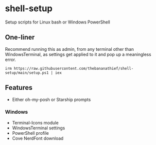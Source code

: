 # shell-setup
Setup scripts for Linux bash or Windows PowerShell

## One-liner
Recommend running this as admin, from any terminal other than WindowsTerminal, as settings get applied to it and pop up a meaningless error.
```
irm https://raw.githubusercontent.com/thebananathief/shell-setup/main/setup.ps1 | iex
```

## Features
- Either oh-my-posh or Starship prompts

### Windows
- Terminal-Icons module
- WindowsTerminal settings
- PowerShell profile
- Cove NerdFont download